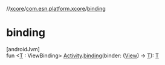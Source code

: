 //[xcore](../../index.md)/[com.esn.platform.xcore](index.md)/[binding](binding.md)

# binding

[androidJvm]\
fun &lt;[T](binding.md) : ViewBinding&gt; [Activity](https://developer.android.com/reference/kotlin/android/app/Activity.html).[binding](binding.md)(binder: ([View](https://developer.android.com/reference/kotlin/android/view/View.html)) -&gt; [T](binding.md)): [T](binding.md)

